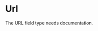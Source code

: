 <!--[meta]
section: api
subSection: field-types
title: Url
[meta]-->

# Url

<!-- TODO -->

The URL field type needs documentation.
